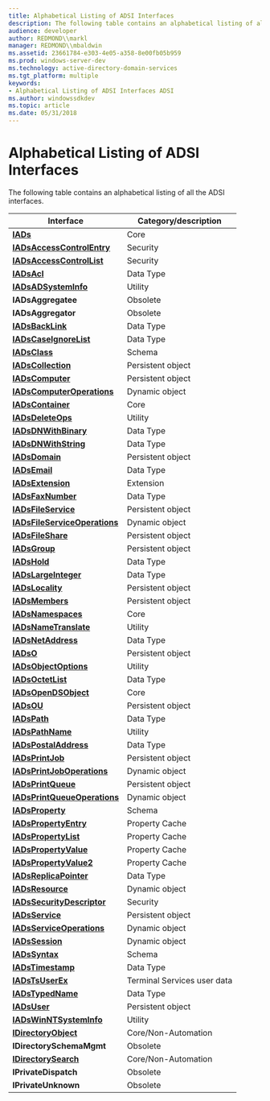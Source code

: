 ```yaml
---
title: Alphabetical Listing of ADSI Interfaces
description: The following table contains an alphabetical listing of all the ADSI interfaces.
audience: developer
author: REDMOND\\markl
manager: REDMOND\\mbaldwin
ms.assetid: 23661784-e303-4e05-a358-8e00fb05b959
ms.prod: windows-server-dev
ms.technology: active-directory-domain-services
ms.tgt_platform: multiple
keywords:
- Alphabetical Listing of ADSI Interfaces ADSI
ms.author: windowssdkdev
ms.topic: article
ms.date: 05/31/2018
---
```


# Alphabetical Listing of ADSI Interfaces

The following table contains an alphabetical listing of all the ADSI interfaces.



| Interface                                                      | Category/description        |
|----------------------------------------------------------------|-----------------------------|
| [**IADs**](/windows/desktop/api/Iads/nn-iads-iads)                                           | Core                        |
| [**IADsAccessControlEntry**](/windows/desktop/api/Iads/nn-iads-iadsaccesscontrolentry)       | Security                    |
| [**IADsAccessControlList**](/windows/desktop/api/Iads/nn-iads-iadsaccesscontrollist)         | Security                    |
| [**IADsAcl**](/windows/desktop/api/Iads/nn-iads-iadsacl)                                     | Data Type                   |
| [**IADsADSystemInfo**](/windows/desktop/api/Iads/nn-iads-iadsadsysteminfo)                   | Utility                     |
| **IADsAggregatee**                                             | Obsolete                    |
| **IADsAggregator**                                             | Obsolete                    |
| [**IADsBackLink**](/windows/desktop/api/Iads/nn-iads-iadsbacklink)                           | Data Type                   |
| [**IADsCaseIgnoreList**](/windows/desktop/api/Iads/nn-iads-iadscaseignorelist)               | Data Type                   |
| [**IADsClass**](/windows/desktop/api/Iads/nn-iads-iadsclass)                                 | Schema                      |
| [**IADsCollection**](/windows/desktop/api/Iads/nn-iads-iadscollection)                       | Persistent object           |
| [**IADsComputer**](/windows/desktop/api/Iads/nn-iads-iadscomputer)                           | Persistent object           |
| [**IADsComputerOperations**](/windows/desktop/api/Iads/nn-iads-iadscomputeroperations)       | Dynamic object              |
| [**IADsContainer**](/windows/desktop/api/Iads/nn-iads-iadscontainer)                         | Core                        |
| [**IADsDeleteOps**](/windows/desktop/api/Iads/nn-iads-iadsdeleteops)                         | Utility                     |
| [**IADsDNWithBinary**](/windows/desktop/api/Iads/nn-iads-iadsdnwithbinary)                   | Data Type                   |
| [**IADsDNWithString**](/windows/desktop/api/Iads/nn-iads-iadsdnwithstring)                   | Data Type                   |
| [**IADsDomain**](/windows/desktop/api/Iads/nn-iads-iadsdomain)                               | Persistent object           |
| [**IADsEmail**](/windows/desktop/api/Iads/nn-iads-iadsemail)                                 | Data Type                   |
| [**IADsExtension**](/windows/desktop/api/Iads/nn-iads-iadsextension)                         | Extension                   |
| [**IADsFaxNumber**](/windows/desktop/api/Iads/nn-iads-iadsfaxnumber)                         | Data Type                   |
| [**IADsFileService**](/windows/desktop/api/Iads/nn-iads-iadsfileservice)                     | Persistent object           |
| [**IADsFileServiceOperations**](/windows/desktop/api/Iads/nn-iads-iadsfileserviceoperations) | Dynamic object              |
| [**IADsFileShare**](/windows/desktop/api/Iads/nn-iads-iadsfileshare)                         | Persistent object           |
| [**IADsGroup**](/windows/desktop/api/Iads/nn-iads-iadsgroup)                                 | Persistent object           |
| [**IADsHold**](/windows/desktop/api/Iads/nn-iads-iadshold)                                   | Data Type                   |
| [**IADsLargeInteger**](/windows/desktop/api/Iads/nn-iads-iadslargeinteger)                   | Data Type                   |
| [**IADsLocality**](/windows/desktop/api/Iads/nn-iads-iadslocality)                           | Persistent object           |
| [**IADsMembers**](/windows/desktop/api/Iads/nn-iads-iadsmembers)                             | Persistent object           |
| [**IADsNamespaces**](/windows/desktop/api/Iads/nn-iads-iadsnamespaces)                       | Core                        |
| [**IADsNameTranslate**](/windows/desktop/api/Iads/nn-iads-iadsnametranslate)                 | Utility                     |
| [**IADsNetAddress**](/windows/desktop/api/Iads/nn-iads-iadsnetaddress)                       | Data Type                   |
| [**IADsO**](/windows/desktop/api/Iads/nn-iads-iadso)                                         | Persistent object           |
| [**IADsObjectOptions**](/windows/desktop/api/Iads/nn-iads-iadsobjectoptions)                 | Utility                     |
| [**IADsOctetList**](/windows/desktop/api/Iads/nn-iads-iadsoctetlist)                         | Data Type                   |
| [**IADsOpenDSObject**](/windows/desktop/api/Iads/nn-iads-iadsopendsobject)                   | Core                        |
| [**IADsOU**](/windows/desktop/api/Iads/nn-iads-iadsou)                                       | Persistent object           |
| [**IADsPath**](/windows/desktop/api/Iads/nn-iads-iadspath)                                   | Data Type                   |
| [**IADsPathName**](/windows/desktop/api/Iads/nn-iads-iadspathname)                           | Utility                     |
| [**IADsPostalAddress**](/windows/desktop/api/Iads/nn-iads-iadspostaladdress)                 | Data Type                   |
| [**IADsPrintJob**](/windows/desktop/api/Iads/nn-iads-iadsprintjob)                           | Persistent object           |
| [**IADsPrintJobOperations**](/windows/desktop/api/Iads/nn-iads-iadsprintjoboperations)       | Dynamic object              |
| [**IADsPrintQueue**](/windows/desktop/api/Iads/nn-iads-iadsprintqueue)                       | Persistent object           |
| [**IADsPrintQueueOperations**](/windows/desktop/api/Iads/nn-iads-iadsprintqueueoperations)   | Dynamic object              |
| [**IADsProperty**](/windows/desktop/api/Iads/nn-iads-iadsproperty)                           | Schema                      |
| [**IADsPropertyEntry**](/windows/desktop/api/Iads/nn-iads-iadspropertyentry)                 | Property Cache              |
| [**IADsPropertyList**](/windows/desktop/api/Iads/nn-iads-iadspropertylist)                   | Property Cache              |
| [**IADsPropertyValue**](/windows/desktop/api/Iads/nn-iads-iadspropertyvalue)                 | Property Cache              |
| [**IADsPropertyValue2**](/windows/desktop/api/Iads/nn-iads-iadspropertyvalue2)               | Property Cache              |
| [**IADsReplicaPointer**](/windows/desktop/api/Iads/nn-iads-iadsreplicapointer)               | Data Type                   |
| [**IADsResource**](/windows/desktop/api/Iads/nn-iads-iadsresource)                           | Dynamic object              |
| [**IADsSecurityDescriptor**](/windows/desktop/api/Iads/nn-iads-iadssecuritydescriptor)       | Security                    |
| [**IADsService**](/windows/desktop/api/Iads/nn-iads-iadsservice)                             | Persistent object           |
| [**IADsServiceOperations**](/windows/desktop/api/Iads/nn-iads-iadsserviceoperations)         | Dynamic object              |
| [**IADsSession**](/windows/desktop/api/Iads/nn-iads-iadssession)                             | Dynamic object              |
| [**IADsSyntax**](/windows/desktop/api/Iads/nn-iads-iadssyntax)                               | Schema                      |
| [**IADsTimestamp**](/windows/desktop/api/Iads/nn-iads-iadstimestamp)                         | Data Type                   |
| [**IADsTsUserEx**](https://msdn.microsoft.com/library/aa380823)                      | Terminal Services user data |
| [**IADsTypedName**](/windows/desktop/api/Iads/nn-iads-iadstypedname)                         | Data Type                   |
| [**IADsUser**](/windows/desktop/api/Iads/nn-iads-iadsuser)                                   | Persistent object           |
| [**IADsWinNTSystemInfo**](/windows/desktop/api/Iads/nn-iads-iadswinntsysteminfo)             | Utility                     |
| [**IDirectoryObject**](/windows/desktop/api/Iads/nn-iads-idirectoryobject)                   | Core/Non-Automation         |
| **IDirectorySchemaMgmt**                                       | Obsolete                    |
| [**IDirectorySearch**](/windows/desktop/api/Iads/nn-iads-idirectorysearch)                   | Core/Non-Automation         |
| **IPrivateDispatch**                                           | Obsolete                    |
| **IPrivateUnknown**                                            | Obsolete                    |



 

 

 





